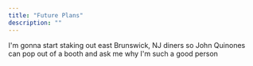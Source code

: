 ```yaml
---
title: "Future Plans"
description: ""
---
```

I'm gonna start staking out east Brunswick, NJ diners so John Quinones can pop out of a booth and ask me why I'm such a good person

